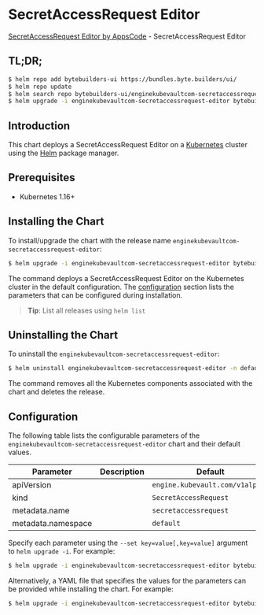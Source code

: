 # SecretAccessRequest Editor

[SecretAccessRequest Editor by AppsCode](https://byte.builders) - SecretAccessRequest Editor

## TL;DR;

```bash
$ helm repo add bytebuilders-ui https://bundles.byte.builders/ui/
$ helm repo update
$ helm search repo bytebuilders-ui/enginekubevaultcom-secretaccessrequest-editor --version=v0.4.13
$ helm upgrade -i enginekubevaultcom-secretaccessrequest-editor bytebuilders-ui/enginekubevaultcom-secretaccessrequest-editor -n default --create-namespace --version=v0.4.13
```

## Introduction

This chart deploys a SecretAccessRequest Editor on a [Kubernetes](http://kubernetes.io) cluster using the [Helm](https://helm.sh) package manager.

## Prerequisites

- Kubernetes 1.16+

## Installing the Chart

To install/upgrade the chart with the release name `enginekubevaultcom-secretaccessrequest-editor`:

```bash
$ helm upgrade -i enginekubevaultcom-secretaccessrequest-editor bytebuilders-ui/enginekubevaultcom-secretaccessrequest-editor -n default --create-namespace --version=v0.4.13
```

The command deploys a SecretAccessRequest Editor on the Kubernetes cluster in the default configuration. The [configuration](#configuration) section lists the parameters that can be configured during installation.

> **Tip**: List all releases using `helm list`

## Uninstalling the Chart

To uninstall the `enginekubevaultcom-secretaccessrequest-editor`:

```bash
$ helm uninstall enginekubevaultcom-secretaccessrequest-editor -n default
```

The command removes all the Kubernetes components associated with the chart and deletes the release.

## Configuration

The following table lists the configurable parameters of the `enginekubevaultcom-secretaccessrequest-editor` chart and their default values.

|     Parameter      | Description |                  Default                   |
|--------------------|-------------|--------------------------------------------|
| apiVersion         |             | <code>engine.kubevault.com/v1alpha1</code> |
| kind               |             | <code>SecretAccessRequest</code>           |
| metadata.name      |             | <code>secretaccessrequest</code>           |
| metadata.namespace |             | <code>default</code>                       |


Specify each parameter using the `--set key=value[,key=value]` argument to `helm upgrade -i`. For example:

```bash
$ helm upgrade -i enginekubevaultcom-secretaccessrequest-editor bytebuilders-ui/enginekubevaultcom-secretaccessrequest-editor -n default --create-namespace --version=v0.4.13 --set apiVersion=engine.kubevault.com/v1alpha1
```

Alternatively, a YAML file that specifies the values for the parameters can be provided while
installing the chart. For example:

```bash
$ helm upgrade -i enginekubevaultcom-secretaccessrequest-editor bytebuilders-ui/enginekubevaultcom-secretaccessrequest-editor -n default --create-namespace --version=v0.4.13 --values values.yaml
```
